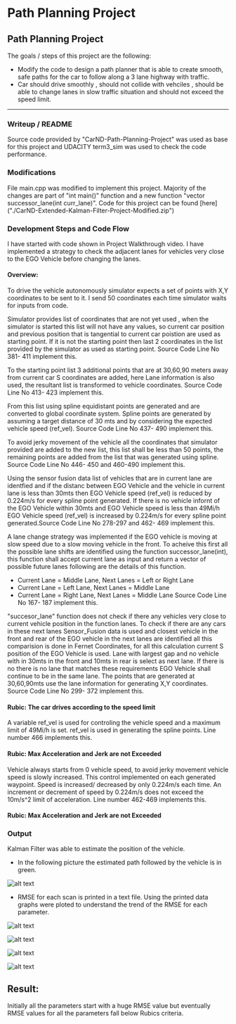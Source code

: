 # Path Planning Project

## **Path Planning Project**

The goals / steps of this project are the following:
* Modify the code to design a path planner that is able to create smooth, safe paths for the car to follow along a 3 lane highway with traffic.
* Car should drive smoothly , should not collide with vehciles , should be able to change lanes in slow traffic situation and should not exceed the speed limit. 


[//]: # (Image References)

[image1]: ./Output/Graphical_Image.png 
[image2]: ./Output/Px_RMSE.png 
[image3]: ./Output/Py_RMSE.png
[image4]: ./Output/Vx_RMSE.png
[image5]: ./Output/Vy_RMSE.png


---
### Writeup / README
Source code provided by "CarND-Path-Planning-Project" was used as base for this project and UDACITY term3_sim was used to check the code performance. 

### Modifications
File main.cpp was modified to implement this project. Majority of the changes are part of "int main()" function and a new function "vector<int> successor_lane(int curr_lane)". Code for this project can be found [here] ("./CarND-Extended-Kalman-Filter-Project-Modified.zip")

### Development Steps and Code Flow
I have started with code shown in Project Walkthrough video. I have implemented a strategy to check the adjacent lanes for vehicles very close to the EGO Vehicle before changing the lanes. 

#### Overview:
To drive the vehicle autonomously simulator expects a set of points with X,Y coordinates to be sent to it. I send 50 coordinates each time simulator waits for inputs from code. 

Simulator provides list of coordinates that are not yet used , when the simulator is started this list will not have any values, so current car position and previous position that is tangential to current car poistion are used as starting point. If it is not the starting point then last 2 coordinates in the list provided by the simulator as used as starting point. Source Code Line No 381- 411 implement this. 

To the starting point list 3 additional points that are at 30,60,90 meters away from current car S coordinates are added, here Lane information is also used, the resultant list is transformed to vehicle coordinates. Source Code Line No 413- 423 implement this. 

From this list using spline equidistant points are generated and are converted to global coordinate system. Spline points are generated by assuming a target distance of 30 mts and by considering the expected vehicle speed (ref_vel). Source Code Line No 437- 490 implement this. 

To avoid jerky movement of the vehicle all the coordinates that simulator provided are added to the new list, this list shall be less than 50 points, the remaining points are added from the list that was generated using spline. Source Code Line No 446- 450 and 460-490 implement this.  

Using the sensor fusion data list of vehicles that are in current lane are identfied and if the distanc between EGO Vehicle and the vehicle in current lane is less than 30mts then EGO Vehicle speed (ref_vel) is reduced by 0.224m/s for every spline point generated. If there is no vehicle infornt of the EGO Vehicle within 30mts and EGO Vehicle speed is less than 49Mi/h EGO Vehicle speed (ref_vel) is increased by 0.224m/s for every spline point generated.Source Code Line No 278-297 and 462- 469 implement this. 

A lane change strategy was implemented if the EGO vehicle is moving at slow speed due to a slow moving vehicle in the front. To acheive this first all the possible lane shifts are identified using the function successor_lane(int), this function shall accept current lane as input and return a vector of possible future lanes following are the details of this function. 
  - Current Lane = Middle Lane, Next Lanes = Left or Right Lane
  - Current Lane = Left Lane, Next Lanes = Middle Lane
  - Current Lane = Right Lane, Next Lanes = Middle Lane
Source Code Line No 167- 187 implement this.

"succesor_lane" function does not check if there any vehicles very close to current vehicle position in the function lanes. To check if there are any cars in these next lanes Sensor_Fusion data is used and closest vehicle in the front and rear of the EGO vehicle in the next lanes are identified all this comparision is done in Fernet Coordinates, for all this calculation current S position of the EGO Vehicle is used. Lane with largest gap and no vehicle with in 30mts in the front and 10mts in rear is select as next lane. If there is no there is no lane that matches these requirements EGO Vehicle shall continue to be in the same lane. The points that are generated at 30,60,90mts use the lane information for generating X,Y coordinates. 
Source Code Line No 299- 372 implement this. 

#### Rubic: The car drives according to the speed limit
A variable ref_vel is used for controling the vehicle speed and a maximum limit of 49Mi/h is set. ref_vel is used in generating the spline points. Line number 466 implements this. 

#### Rubic: Max Acceleration and Jerk are not Exceeded
Vehicle always starts from 0 vehicle speed, to avoid jerky movement vehicle speed is slowly increased. This control implemented on each generated waypoint. Speed is increased/ decreased by only 0.224m/s each time. An increment or decrement of speed by 0.224m/s does not exceed the 10m/s^2 limit of acceleration. Line number 462-469 implements this. 

#### Rubic: Max Acceleration and Jerk are not Exceeded

### Output
Kalman Filter was able to estimate the position of the vehicle. 

- In the following picture the estimated path followed by the vehicle is in green. 

![alt text][image1]

- RMSE for each scan is printed in a text file. Using the printed data graphs were ploted to understand the trend of the RMSE for each parameter. 

![alt text][image2]

![alt text][image3]

![alt text][image4]

![alt text][image5]

## Result:
Initially all the parameters start with a huge RMSE value but eventually RMSE values for all the parameters fall below Rubics criteria. 
